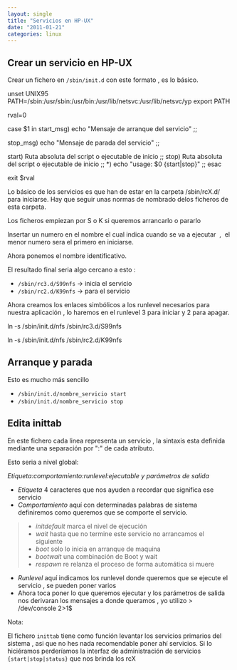```yaml
---
layout: single
title: "Servicios en HP-UX"
date: "2011-01-21"
categories: linux
---
```


## Crear un servicio en HP-UX

Crear un fichero en `/sbin/init.d` con este formato , es lo básico.

unset UNIX95
PATH=/sbin:/usr/sbin:/usr/bin:/usr/lib/netsvc:/usr/lib/netsvc/yp
export PATH

rval=0

case $1 in
start\_msg)
           echo "Mensaje de arranque del servicio"
           ;;

stop\_msg)
           echo "Mensaje de parada del servicio"
           ;;

start)
            Ruta absoluta del script o ejecutable de inicio
            ;;
stop)
            Ruta absoluta del script o ejecutable de inicio
            ;;
\*)
echo "usage: $0 {start|stop}"
;;
esac

exit $rval

Lo básico de los servicios es que han de estar en la carpeta /sbin/rcX.d/ para iniciarse. Hay que seguir unas normas de nombrado delos ficheros de esta carpeta.

Los ficheros empiezan por S o K si queremos arrancarlo o pararlo

Insertar un numero en el nombre el cual indica cuando se va a ejecutar  ,  el menor numero sera el primero en iniciarse.

Ahora ponemos el nombre identificativo.

El resultado final seria algo cercano a esto :

- `/sbin/rc3.d/S99nfs` -> inicia el servicio
- `/sbin/rc2.d/K99nfs` -> para el servicio

Ahora creamos los enlaces simbólicos a los runlevel necesarios para nuestra aplicación , lo haremos en el runlevel 3 para iniciar y 2 para apagar.

ln -s /sbin/init.d/nfs /sbin/rc3.d/S99nfs

ln -s /sbin/init.d/nfs /sbin/rc2.d/K99nfs

## Arranque y parada

Esto es mucho más sencillo

- `/sbin/init.d/nombre_servicio start`
- `/sbin/init.d/nombre_servicio stop`

## Edita inittab

En este fichero cada linea representa un servicio , la sintaxis esta definida mediante una separación por ":" de cada atributo.

Esto seria a nivel global:

_Etiqueta:comportamiento:runlevel:ejecutable y parámetros de salida_

- _Etiqueta_ 4 caracteres que nos ayuden a recordar que significa ese servicio
- _Comportamiento_ aquí con determinadas palabras de sistema definiremos como queremos que se comporte el servicio.

> - _initdefault_ marca el nivel de ejecución
> - _wait_ hasta que no termine este servicio no arrancamos el siguiente
> - _boot_ solo lo inicia en arranque de maquina
> - _bootwait_ una combinación de Boot y wait
> - _respawn_ re relanza el proceso de forma automática si muere

- _Runlevel_ aquí indicamos los runlevel donde queremos que se ejecute el servicio , se pueden poner varios
- Ahora toca poner lo que queremos ejecutar y los parámetros de salida nos derivaran los mensajes a donde queramos , yo utilizo > /dev/console 2>1$

Nota:

El fichero `inittab` tiene como función levantar los servicios primarios del sistema , asi que no hes nada recomendable poner ahí servicios. Si lo hiciéramos perderíamos la interfaz de administración de servicios `{start|stop|status}` que nos brinda los rcX
